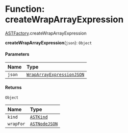 # Function: createWrapArrayExpression

[ASTFactory](/auto-docs/fixed-layout-editor/modules/ASTFactory.md).createWrapArrayExpression

**createWrapArrayExpression**(`json`): `Object`

#### Parameters

| Name | Type |
| :------ | :------ |
| `json` | [`WrapArrayExpressionJSON`](/auto-docs/fixed-layout-editor/interfaces/WrapArrayExpressionJSON.md) |

#### Returns

`Object`

| Name | Type |
| :------ | :------ |
| `kind` | [`ASTKind`](/auto-docs/fixed-layout-editor/enums/ASTKind.md) |
| `wrapFor` | [`ASTNodeJSON`](/auto-docs/fixed-layout-editor/interfaces/ASTNodeJSON.md) |
